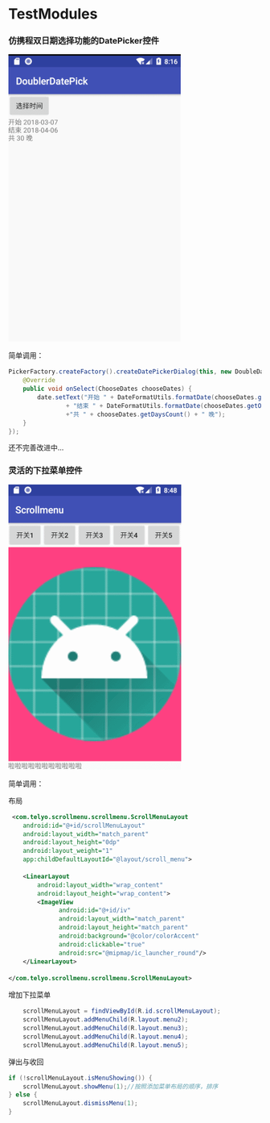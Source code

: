 # TestModules
### 仿携程双日期选择功能的DatePicker控件

![image](https://github.com/telyo/TestModules/blob/master/gif/datepicker.gif?raw=true)



简单调用：

```java
PickerFactory.createFactory().createDatePickerDialog(this, new DoubleDatePicker.OnDatesSelectListener() {
    @Override
    public void onSelect(ChooseDates chooseDates) {
        date.setText("开始 " + DateFormatUtils.formatDate(chooseDates.getInDate(), "yyyy-MM-dd") + "\n"
                + "结束 " + DateFormatUtils.formatDate(chooseDates.getOutDate(), "yyyy-MM-dd") + "\n"
                +"共 " + chooseDates.getDaysCount() + " 晚");
    }
});
```

还不完善改进中...



### 灵活的下拉菜单控件

![image](https://github.com/telyo/TestModules/blob/master/gif/pmenu.gif?raw=true)

简单调用：

布局

```xml
 <com.telyo.scrollmenu.scrollmenu.ScrollMenuLayout
    android:id="@+id/scrollMenuLayout"
    android:layout_width="match_parent"
    android:layout_height="0dp"
    android:layout_weight="1"
    app:childDefaultLayoutId="@layout/scroll_menu">
     
    <LinearLayout
        android:layout_width="wrap_content"
        android:layout_height="wrap_content">
       	<ImageView
              android:id="@+id/iv"
              android:layout_width="match_parent"
              android:layout_height="match_parent"
              android:background="@color/colorAccent"
              android:clickable="true"
              android:src="@mipmap/ic_launcher_round"/>
    </LinearLayout>
    
</com.telyo.scrollmenu.scrollmenu.ScrollMenuLayout>
```
增加下拉菜单

```java
    scrollMenuLayout = findViewById(R.id.scrollMenuLayout);
  	scrollMenuLayout.addMenuChild(R.layout.menu2);
    scrollMenuLayout.addMenuChild(R.layout.menu3);
    scrollMenuLayout.addMenuChild(R.layout.menu4);
    scrollMenuLayout.addMenuChild(R.layout.menu5);
```
弹出与收回

```java
if (!scrollMenuLayout.isMenuShowing()) {
    scrollMenuLayout.showMenu(1);//按照添加菜单布局的顺序，排序
} else {
    scrollMenuLayout.dismissMenu(1);
}
```
